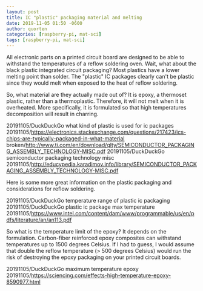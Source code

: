 ```yaml
---
layout: post
title: IC "plastic" packaging material and melting
date: 2019-11-05 01:50 -0600
author: quorten
categories: [raspberry-pi, mat-sci]
tags: [raspberry-pi, mat-sci]
---
```


All electronic parts on a printed circuit board are designed to be
able to withstand the temperatures of a reflow soldering oven.  Wait,
what about the black plastic integrated circuit packaging?  Most
plastics have a lower melting point than solder.  The "plastic" IC
packages clearly can't be plastic since they would melt when exposed
to the heat of reflow soldering.

So, what material are they actually made out of?  It is epoxy, a
thermoset plastic, rather than a thermoplastic.  Therefore, it will
not melt when it is overheated.  More specifically, it is formulated
so that high temperatures decomposition will result in charring.

20191105/DuckDuckGo what kind of plastic is used for ic packages  
20191105/https://electronics.stackexchange.com/questions/217423/ics-chips-are-typically-packaged-in-what-material  
broken/http://www.ti.com/en/download/qlty/SEMICONDUCTOR_PACKAGING_ASSEMBLY_TECHNOLOGY-MISC.pdf
20191105/DuckDuckGo semiconductor packaging technology misc  
20191105/http://educypedia.karadimov.info/library/SEMICONDUCTOR_PACKAGING_ASSEMBLY_TECHNOLOGY-MISC.pdf

Here is some more great information on the plastic packaging and
considerations for reflow soldering.

20191105/DuckDuckGo temperature range of plastic ic packaging  
20191105/DuckDuckGo plastic ic package max temperature  
20191105/https://www.intel.com/content/dam/www/programmable/us/en/pdfs/literature/an/an113.pdf

<!-- more -->

So what is the temperature limit of the epoxy?  It depends on the
formulation.  Carbon-fiber reinforced epoxy composites can withstand
temperatures up to 1500 degrees Celsius.  If I had to guess, I would
assume that double the reflow temperature (\> 500 degrees Celsius)
would run the risk of destroying the epoxy packaging on your printed
circuit boards.

20191105/DuckDuckGo maximum temperature epoxy  
20191105/https://sciencing.com/effects-high-temperature-epoxy-8590977.html
